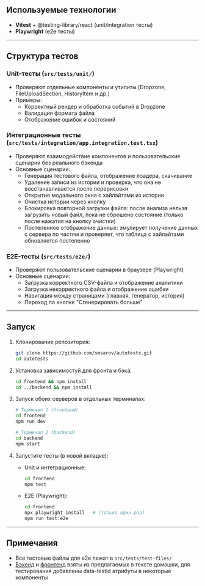## Используемые технологии

- **Vitest** + @testing-library/react (unit/integration тесты)
- **Playwright** (e2e тесты)

---

## Структура тестов

### Unit-тесты (`src/tests/unit/`)
- Проверяют отдельные компоненты и утилиты (Dropzone, FileUploadSection, HistoryItem и др.)
- Примеры:
  - Корректный рендер и обработка событий в Dropzone
  - Валидация формата файла
  - Отображение ошибок и состояний

### Интеграционные тесты (`src/tests/integration/app.integration.test.tsx`)
- Проверяют взаимодействие компонентов и пользовательские сценарии без реального бэкенда
- Основные сценарии:
  - Генерация тестового файла, отображение лоадера, скачивание
  - Удаление записи из истории и проверка, что она не восстанавливается после перерисовки
  - Открытие модального окна с хайлайтами из истории
  - Очистка истории через кнопку
  - Блокировка повторной загрузки файла: после анализа нельзя загрузить новый файл, пока не сброшено состояние (только после нажатия на кнопку очистки)
  - Постепенное отображение данных: эмулирует получение данных с сервера по частям и проверяет, что таблица с хайлайтами обновляется постепенно

### E2E-тесты (`src/tests/e2e/`)
- Проверяют пользовательские сценарии в браузере (Playwright)
- Основные сценарии:
  - Загрузка корректного CSV-файла и отображение аналитики
  - Загрузка некорректного файла и отображение ошибки
  - Навигация между страницами (главная, генератор, история)
  - Переход по кнопке "Сгенерировать больше"

---

## Запуск

1. Клонирование репозитория:
   ```sh
   git clone https://github.com/smsarov/autotests.git
   cd autotests
   ```

2. Установка зависимостуй для фронта и бэка:
   ```sh
   cd frontend && npm install
   cd ../backend && npm install
   ```

3. Запуск обоих серверов в отдельных терминалах:
   ```sh
   # Терминал 1 (frontend)
   cd frontend
   npm run dev
   
   # Терминал 2 (backend)
   cd backend
   npm start
   ```

4. Запустите тесты (в новой вкладке):
   - Unit и интеграционные:
     ```sh
     cd frontend
     npm test
     ```
   - E2E (Playwright):
     ```sh
     cd frontend
     npx playwright install   # (только один раз)
     npm run test:e2e
     ```

---

## Примечания
- Все тестовые файлы для e2e лежат в `src/tests/test-files/`
- [Бэкенд](https://github.com/etozhenerk/shri2025-back) и [фронтенд](https://github.com/etozhenerk/shri-2025) взяты из предлагаемых в тексте домашки, для тестирования добавлены data-testid атрибуты в некоторые компоненты

